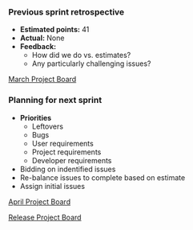### Previous sprint retrospective
* **Estimated points:** 41
* **Actual:** None
* **Feedback:**
  * How did we do vs. estimates?
  * Any particularly challenging issues?

[March Project Board](https://github.com/ISISScientificComputing/autoreduce/projects/7)

### Planning for next sprint
* **Priorities**
  * Leftovers
  * Bugs
  * User requirements
  * Project requirements
  * Developer requirements
* Bidding on indentified issues
* Re-balance issues to complete based on estimate
* Assign initial issues

[April Project Board]()

[Release Project Board](https://github.com/ISISScientificComputing/autoreduce/projects/8)

